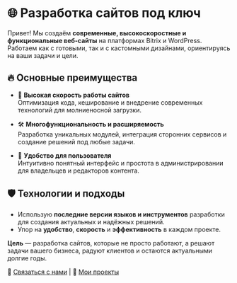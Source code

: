# 🌐 Разработка сайтов под ключ

Привет! Мы создаём **современные, высокоскоростные и функциональные веб-сайты** на платформах Bitrix и WordPress. Работаем как с готовыми, так и с кастомными дизайнами, ориентируясь на ваши задачи и цели.

## 🔥 Основные преимущества
- 🚀 **Высокая скорость работы сайтов**  
  Оптимизация кода, кеширование и внедрение современных технологий для молниеносной загрузки.  

- 🛠️ **Многофункциональность и расширяемость**  
  Разработка уникальных модулей, интеграция сторонних сервисов и создание решений под любые задачи.  

- 🎨 **Удобство для пользователя**  
  Интуитивно понятный интерфейс и простота в администрировании для владельцев и редакторов контента.  

## 🛡️ Технологии и подходы
- Использую **последние версии языков и инструментов** разработки для создания актуальных и надёжных решений.  
- Упор на **удобство**, **скорость** и **эффективность** в каждом проекте.  

**Цель** — разработка сайтов, которые не просто работают, а решают задачи вашего бизнеса, радуют клиентов и остаются актуальными долгие годы.  

💼 [Связаться с нами](mailto:tnoob128@gmail.com) | 🌟 [Мои проекты](https://github.com/ColdRayBurn/Completed-projects/blob/main/README.md)  
